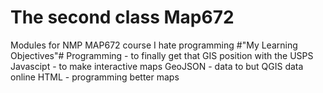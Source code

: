 # The second class Map672
Modules for NMP MAP672 course
I hate programming
#"My Learning Objectives"#
Programming - to finally get that GIS position with the USPS
Javascipt - to make interactive maps
GeoJSON - data to but QGIS data online
HTML - programming better maps
